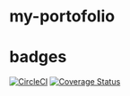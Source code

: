 # my-portofolio
# badges
[![CircleCI](https://dl.circleci.com/status-badge/img/gh/NaomeJoyeuse/my-portofolio/tree/circleci-project-setup.svg?style=svg)](https://dl.circleci.com/status-badge/redirect/gh/NaomeJoyeuse/my-portofolio/tree/circleci-project-setup)
[![Coverage Status](https://coveralls.io/repos/github/NaomeJoyeuse/my-portofolio/badge.svg)](https://coveralls.io/github/NaomeJoyeuse/my-portofolio)
